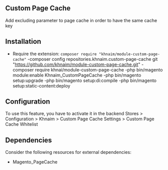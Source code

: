 ## Custom Page Cache
Add excluding parameter to page cache in order to have the same cache key

## Installation
- Require the extension: `composer require "khnaim/module-custom-page-cache"`
-composer config repositories.khnaim.custom-page-cache git "https://github.com/khnaim/module-custom-page-cache.git"
-composer require khnai/module-custom-page-cache
-php bin/magento module:enable Khnaim_CustomPageCache
-php bin/magento setup:upgrade
-php bin/magento setup:di:compile
-php bin/magento setup:static-content:deploy

## Configuration
To use this feature, you have to activate it in the backend Stores > Configuration > Khnaim > Custom Page Cache Settings > Custom Page Cache Whitelist

## Dependencies
Consider the following resources for external dependencies:
- Magento_PageCache
